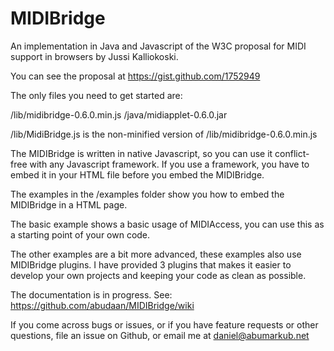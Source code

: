 MIDIBridge
==========

An implementation in Java and Javascript of the W3C proposal for MIDI support in browsers by Jussi Kalliokoski.

You can see the proposal at https://gist.github.com/1752949


The only files you need to get started are:

/lib/midibridge-0.6.0.min.js
/java/midiapplet-0.6.0.jar

/lib/MidiBridge.js is the non-minified version of /lib/midibridge-0.6.0.min.js


The MIDIBridge is written in native Javascript, so you can use it conflict-free with any Javascript framework. If you use a framework, you have to embed it in your HTML file before you embed the MIDIBridge. 

The examples in the /examples folder show you how to embed the MIDIBridge in a HTML page. 

The basic example shows a basic usage of MIDIAccess, you can use this as a starting point of your own code.

The other examples are a bit more advanced, these examples also use MIDIBridge plugins. I have provided 3 plugins that makes it easier to develop your own projects and keeping your code as clean as possible.


The documentation is in progress. See: https://github.com/abudaan/MIDIBridge/wiki


If you come across bugs or issues, or if you have feature requests or other questions, file an issue on Github, or email me at daniel@abumarkub.net

